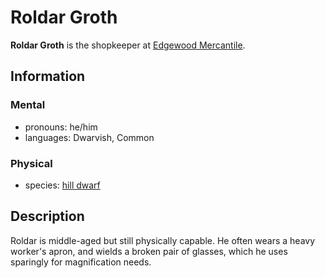 # Roldar Groth

**Roldar Groth** is the shopkeeper at [Edgewood Mercantile](../edgewood/edgewood-mercantile.md).

## Information

### Mental

- pronouns: he/him
- languages: Dwarvish, Common

### Physical

- species: [hill dwarf](../../../../ch-4-character-options/species/dwarf.md#hill-dwarf)

## Description

Roldar is middle-aged but still physically capable. He often wears a heavy worker's apron, and wields a broken pair of glasses, which he uses sparingly for magnification needs.
